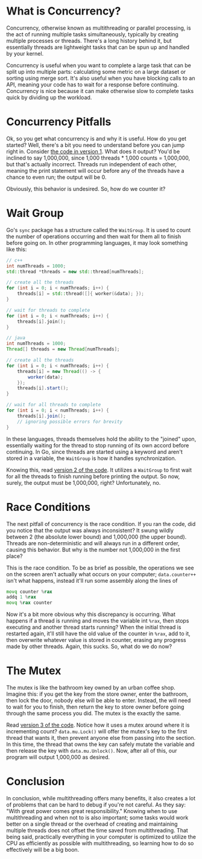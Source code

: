 # What is Concurrency?

Concurrency, otherwise known as multithreading or parallel processing, is the act of running multiple tasks simultaneously, typically by creating multiple processes or threads. There's a long history behind it, but essentially threads are lightweight tasks that can be spun up and handled by your kernel.

Concurrency is useful when you want to complete a large task that can be split up into multiple parts: calculating some metric on a large dataset or sorting using merge sort. It's also useful when you have blocking calls to an API, meaning your code has to wait for a response before continuing. Concurrency is nice because it can make otherwise slow to complete tasks quick by dividing up the workload.

# Concurrency Pitfalls

Ok, so you get what concurrency is and why it is useful. How do you get started? Well, there's a bit you need to understand before you can jump right in. Consider [the code in version 1](v1/v1.go). What does it output? You'd be inclined to say 1,000,000, since 1,000 threads \* 1,000 counts = 1,000,000, but that's actually incorrect. Threads run independent of each other, meaning the print statement will occur before any of the threads have a chance to even run; the output will be 0.

Obviously, this behavior is undesired. So, how do we counter it?

# Wait Group

Go's `sync` package has a structure called the `WaitGroup`. It is used to count the number of operations occurring and then wait for them all to finish before going on. In other programming languages, it may look something like this:

```c++
// c++
int numThreads = 1000;
std::thread *threads = new std::thread[numThreads];

// create all the threads
for (int i = 0; i < numThreads; i++) {
    threads[i] = std::thread([]{ worker(&data); });
}

// wait for threads to complete
for (int i = 0; i < numThreads; i++) {
    threads[i].join();
}
```

```java
// java
int numThreads = 1000;
Thread[] threads = new Thread[numThreads];

// create all the threads
for (int i = 0; i < numThreads; i++) {
    threads[i] = new Thread(() -> {
        worker(data);
    });
    threads[i].start();
}

// wait for all threads to complete
for (int i = 0; i < numThreads; i++) {
    threads[i].join();
    // ignoring possible errors for brevity
}
```

In these languages, threads themselves hold the ability to the "joined" upon, essentially waiting for the thread to stop running of its own accord before continuing. In Go, since threads are started using a keyword and aren't stored in a variable, the `WaitGroup` is how it handles synchronization.

Knowing this, read [version 2 of the code](v2/v2.go). It utilizes a `WaitGroup` to first wait for all the threads to finish running before printing the output. So now, surely, the output must be 1,000,000, right? Unfortunately, no.

# Race Conditions

The next pitfall of concurrency is the race condition. If you ran the code, did you notice that the output was always inconsistent? It swung wildly between 2 (the absolute lower bound) and 1,000,000 (the upper bound). Threads are non-deterministic and will always run in a different order, causing this behavior. But why is the number not 1,000,000 in the first place?

This is the race condition. To be as brief as possible, the operations we see on the screen aren't actually what occurs on your computer; `data.counter++` isn't what happens, instead it'll run some assembly along the lines of

```asm
movq counter %rax
addq 1 %rax
movq %rax counter
```

Now it's a bit more obvious why this discrepancy is occurring. What happens if a thread is running and moves the variable int `%rax`, then stops executing and another thread starts running? When the initial thread is restarted again, it'll still have the old value of the counter in `%rax`, add to it, then overwrite whatever value is stored in counter, erasing any progress made by other threads. Again, this sucks. So, what do we do now?

# The Mutex

The mutex is like the bathroom key owned by an urban coffee shop. Imagine this: if you get the key from the store owner, enter the bathroom, then lock the door, nobody else will be able to enter. Instead, the will need to wait for you to finish, then return the key to store owner before going through the same process you did. The mutex is the exactly the same.

Read [version 3 of the code](v3/v3.go). Notice how it uses a mutex around where it is incrementing count? `data.mu.Lock()` will offer the mutex's key to the first thread that wants it, then prevent anyone else from passing into the section. In this time, the thread that owns the key can safely mutate the variable and then release the key with `data.mu.Unlock()`. Now, after all of this, our program will output 1,000,000 as desired.

# Conclusion

In conclusion, while multithreading offers many benefits, it also creates a lot of problems that can be hard to debug if you're not careful. As they say: "With great power comes great responsibility." Knowing when to use multithreading and when not to is also important; some tasks would work better on a single thread or the overhead of creating and maintaining multiple threads does not offset the time saved from multithreading. That being said, practically everything in your computer is optimized to utilize the CPU as efficiently as possible with multithreading, so learning how to do so effectively will be a big boon.
